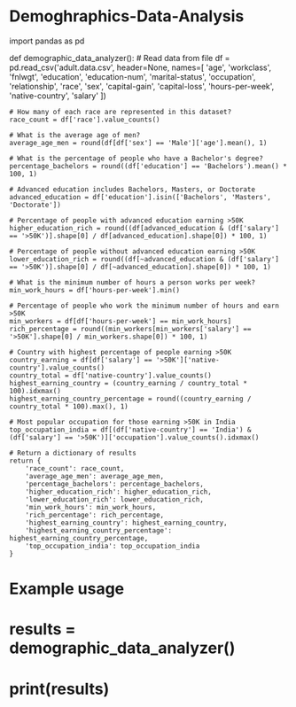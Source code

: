 # Demoghraphics-Data-Analysis
import pandas as pd

def demographic_data_analyzer():
    # Read data from file
    df = pd.read_csv('adult.data.csv', header=None, names=[
        'age', 'workclass', 'fnlwgt', 'education', 'education-num', 'marital-status',
        'occupation', 'relationship', 'race', 'sex', 'capital-gain', 'capital-loss',
        'hours-per-week', 'native-country', 'salary'
    ])

    # How many of each race are represented in this dataset?
    race_count = df['race'].value_counts()

    # What is the average age of men?
    average_age_men = round(df[df['sex'] == 'Male']['age'].mean(), 1)

    # What is the percentage of people who have a Bachelor's degree?
    percentage_bachelors = round((df['education'] == 'Bachelors').mean() * 100, 1)

    # Advanced education includes Bachelors, Masters, or Doctorate
    advanced_education = df['education'].isin(['Bachelors', 'Masters', 'Doctorate'])

    # Percentage of people with advanced education earning >50K
    higher_education_rich = round((df[advanced_education & (df['salary'] == '>50K')].shape[0] / df[advanced_education].shape[0]) * 100, 1)

    # Percentage of people without advanced education earning >50K
    lower_education_rich = round((df[~advanced_education & (df['salary'] == '>50K')].shape[0] / df[~advanced_education].shape[0]) * 100, 1)

    # What is the minimum number of hours a person works per week?
    min_work_hours = df['hours-per-week'].min()

    # Percentage of people who work the minimum number of hours and earn >50K
    min_workers = df[df['hours-per-week'] == min_work_hours]
    rich_percentage = round((min_workers[min_workers['salary'] == '>50K'].shape[0] / min_workers.shape[0]) * 100, 1)

    # Country with highest percentage of people earning >50K
    country_earning = df[df['salary'] == '>50K']['native-country'].value_counts()
    country_total = df['native-country'].value_counts()
    highest_earning_country = (country_earning / country_total * 100).idxmax()
    highest_earning_country_percentage = round((country_earning / country_total * 100).max(), 1)

    # Most popular occupation for those earning >50K in India
    top_occupation_india = df[(df['native-country'] == 'India') & (df['salary'] == '>50K')]['occupation'].value_counts().idxmax()

    # Return a dictionary of results
    return {
        'race_count': race_count,
        'average_age_men': average_age_men,
        'percentage_bachelors': percentage_bachelors,
        'higher_education_rich': higher_education_rich,
        'lower_education_rich': lower_education_rich,
        'min_work_hours': min_work_hours,
        'rich_percentage': rich_percentage,
        'highest_earning_country': highest_earning_country,
        'highest_earning_country_percentage': highest_earning_country_percentage,
        'top_occupation_india': top_occupation_india
    }

# Example usage
# results = demographic_data_analyzer()
# print(results)
